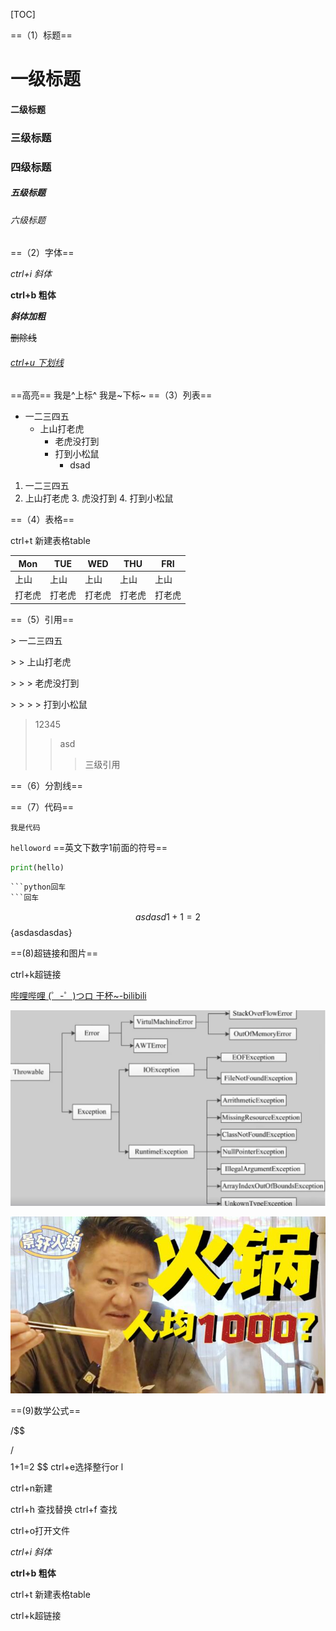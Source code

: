 [TOC]

==（1）标题==

# 一级标题
#### 二级标题
### 三级标题
### 四级标题
##### 五级标题
###### 六级标题
==（2）字体==

*ctrl+i   斜体*

**ctrl+b	粗体**

***斜体加粗***

~~删除线~~

###### <u>ctrl+u 下划线</u>

==高亮==
我是^上标^
我是~下标~
==（3）列表==

+ 一二三四五
  + 上山打老虎
    + 老虎没打到
    + 打到小松鼠
       + dsad 


1.  一二三四五
   2. 上山打老虎
      3. 虎没打到
         4. 打到小松鼠

==（4）表格==

ctrl+t 新建表格table

| Mon                    | TUE    | WED    | THU    | FRI    |
| ---------------------- | ------ | ------ | ------ | ------ |
| 上山                   | 上山   | 上山   | 上山   | 上山   |
| 打老虎                 | 打老虎 | 打老虎 | 打老虎 | 打老虎 |




==（5）引用==          

\> 一二三四五          

\> > 上山打老虎         

\> > > 老虎没打到        

\> > > > 打到小松鼠      

> 12345
>
> > asd
> >
> > > 三级引用

==（6）分割线==       



 ==（7）代码==        

`我是代码`    

  `helloword` ==英文下数字1前面的符号==

```python
print(hello) 
```


```python
```python回车
```回车
```

$$ {asdasd}
1+1=2
$$ {asdasdasdas}



==(8)超链接和图片==

ctrl+k超链接

[哔哩哔哩 (゜-゜)つロ 干杯~-bilibili](https://www.bilibili.com/)

![](https://raw.githubusercontent.com/1374412025/images/main/imgs202303181556426.jpeg)

![图片](https://raw.githubusercontent.com/1374412025/images/main/imgs202303181556442.jpeg)



==(9)数学公式==

/$$

/ $$
$$
1+1=2
$$
ctrl+e选择整行or l

ctrl+n新建

ctrl+h 查找替换 ctrl+f 查找

ctrl+o打开文件

*ctrl+i   斜体*

**ctrl+b	粗体**

ctrl+t 新建表格table

ctrl+k超链接


